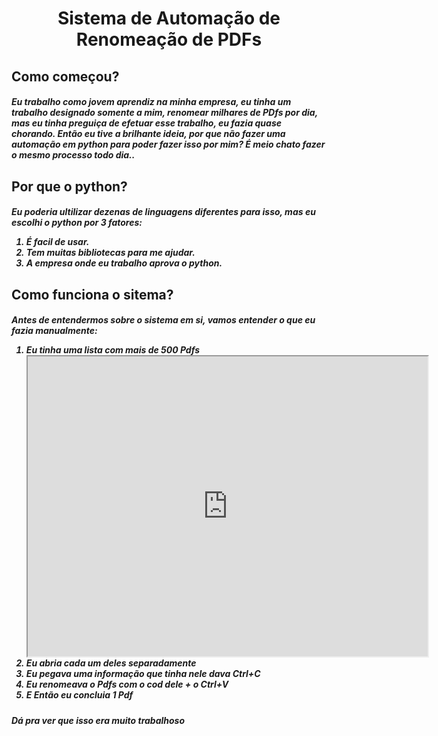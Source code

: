 <h1 align='center'>Sistema de Automação de Renomeação de PDFs

<h2>Como começou?
 <h5>Eu trabalho como jovem aprendiz na minha empresa, eu tinha um trabalho designado somente a mim, renomear milhares de PDfs por dia, mas eu tinha preguiça de efetuar esse trabalho, eu fazia quase chorando. Então eu tive a brilhante ideia, por que não fazer uma automação em python para poder fazer isso por mim? É meio chato fazer o mesmo processo todo dia..
<h2>Por que o python?
  <h5>Eu poderia ultilizar dezenas de linguagens diferentes para isso, mas eu escolhi o python por 3 fatores:
   <ol>
     <li>É facil de usar.</li> 
     <li>Tem muitas bibliotecas para me ajudar.</li> 
     <li>A empresa onde eu trabalho aprova o python.</li> 
   </ol>
<h2>Como funciona o sitema?
 <h5>Antes de entendermos sobre o sistema em si, vamos entender o que eu fazia manualmente:
  <ol>
   <li>Eu tinha uma lista com mais de 500 Pdfs</li>
   <iframe src="https://drive.google.com/file/d/1-phKsm_sxwTb7ss4t5EaAgrLovG6wl4w/preview" width="640" height="480" allow="autoplay"></iframe>
   <li>Eu abria cada um deles separadamente</li>
   <li>Eu pegava uma informação que tinha nele dava Ctrl+C</li>
   <li>Eu renomeava o Pdfs com o cod dele + o Ctrl+V</li>
   <li>E Então eu concluia 1 Pdf</li>
  </ol>
 <h5>Dá pra ver que isso era muito trabalhoso
